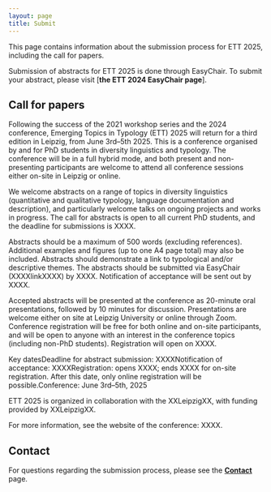 ```yaml
---
layout: page
title: Submit
---
```


This page contains information about the submission process for ETT 2025, including the call for papers. 

Submission of abstracts for ETT 2025 is done through EasyChair. To submit your abstract, please visit [**the ETT 2024 EasyChair page**].



## Call for papers
Following the success of the 2021 workshop series and the 2024 conference, Emerging Topics in Typology (ETT) 2025 will return for a third edition in Leipzig, from June 3rd–5th 2025. This is a conference organised by and for PhD students in diversity linguistics and typology. The conference will be in a full hybrid mode, and both present and non-presenting participants are welcome to attend all conference sessions either on-site in Leipzig or online.

We welcome abstracts on a range of topics in diversity linguistics (quantitative and qualitative typology, language documentation and description), and particularly welcome talks on ongoing projects and works in progress. The call for abstracts is open to all current PhD students, and the deadline for submissions is XXXX.

Abstracts should be a maximum of 500 words (excluding references). Additional examples and figures (up to one A4 page total) may also be included. Abstracts should demonstrate a link to typological and/or descriptive themes. The abstracts should be submitted via EasyChair (XXXXlinkXXXX) by XXXX. Notification of acceptance will be sent out by XXXX.

Accepted abstracts will be presented at the conference as 20-minute oral presentations, followed by 10 minutes for discussion. Presentations are welcome either on site at Leipzig University or online through Zoom.
Conference registration will be free for both online and on-site participants, and will be open to anyone with an interest in the conference topics (including non-PhD students). Registration will open on XXXX.

Key datesDeadline for abstract submission: XXXXNotification of acceptance: XXXXRegistration: opens XXXX; ends XXXX for on-site registration. After this date, only online registration will be possible.Conference: June 3rd–5th, 2025

ETT 2025 is organized in collaboration with the XXLeipzigXX, with funding provided by XXLeipzigXX.

For more information, see the website of the conference: XXXX.


## Contact
For questions regarding the submission process, please see the [**Contact**](/contact) page.
